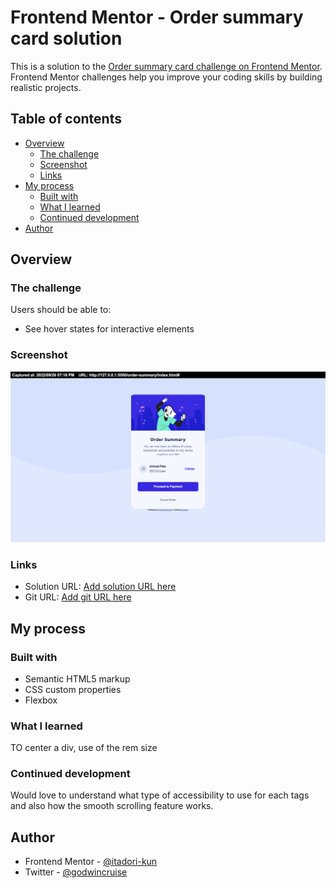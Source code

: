 # Frontend Mentor - Order summary card solution

This is a solution to the [Order summary card challenge on Frontend Mentor](https://www.frontendmentor.io/challenges/order-summary-component-QlPmajDUj). Frontend Mentor challenges help you improve your coding skills by building realistic projects. 

## Table of contents

- [Overview](#overview)
  - [The challenge](#the-challenge)
  - [Screenshot](#screenshot)
  - [Links](#links)
- [My process](#my-process)
  - [Built with](#built-with)
  - [What I learned](#what-i-learned)
  - [Continued development](#continued-development)
- [Author](#author)



## Overview

### The challenge

Users should be able to:

- See hover states for interactive elements

### Screenshot

![](/screenshots/Order-summary-card.png)

### Links

- Solution URL: [Add solution URL here](https://your-solution-url.com)
- Git URL: [Add git URL here](https://https://github.com/itadori-kun/order-summary-card.git)

## My process

### Built with

- Semantic HTML5 markup
- CSS custom properties
- Flexbox


### What I learned

TO center a div,
use of the rem size

### Continued development

Would love to understand what type of accessibility to use for each tags and also how the smooth scrolling feature works.


## Author

- Frontend Mentor - [@itadori-kun](https://www.frontendmentor.io/profile/itadori-kun)
- Twitter - [@godwincruise](https://www.twitter.com/godwincruise)
